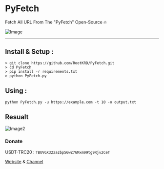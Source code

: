 # PyFetch
Fetch All URL From The "PyFetch" Open-Source :fire:

![Image](https://i.imgur.com/TnbiVPY.png)

*** 

## Install & Setup :
```
> git clone https://github.com/RootKRD/PyFetch.git
> cd PyFetch
> pip install -r requirements.txt
> python PyFetch.py
```

## Using : 
```python PyFetch.py -u https://example.com -t 10 -o output.txt```
## Resualt

![Image2](https://i.imgur.com/kUbfCNB.png)

### Donate 
USDT-TRC20 : `TBUVGX32zazbp5GwZ7GMxm99tg9Rjv2CeT`

[Website](http://rootkrd.com.com) & [Channel](http://t.me/RootKrd)
